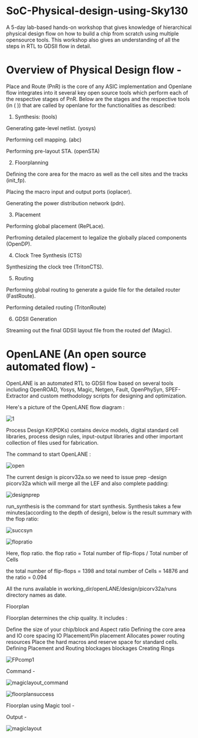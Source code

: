 # SoC-Physical-design-using-Sky130
 A 5-day lab-based hands-on workshop that gives knowledge of hierarchical physical design flow on how to build a chip from scratch using multiple opensource tools. This workshop also gives an understanding of all the steps in RTL to GDSII flow in detail.

# Overview of Physical Design flow -

Place and Route (PnR) is the core of any ASIC implementation and Openlane flow integrates into it several key open source tools which perform each of the respective stages of PnR. Below are the stages and the respective tools (in ( )) that are called by openlane for the functionalities as described:

1. Synthesis: (tools)

 Generating gate-level netlist. (yosys)

 Performing cell mapping. (abc)

 Performing pre-layout STA. (openSTA)

2. Floorplanning

 Defining the core area for the macro as well as the cell sites and the tracks (init_fp).
 
 Placing the macro input and output ports (ioplacer).
 
 Generating the power distribution network (pdn).

3. Placement
 
 Performing global placement (RePLace).
 
 Perfroming detailed placement to legalize the globally placed components (OpenDP).

4. Clock Tree Synthesis (CTS)

 Synthesizing the clock tree (TritonCTS).

5. Routing
 
 Performing global routing to generate a guide file for the detailed router (FastRoute).
 
 Performing detailed routing (TritonRoute)

6. GDSII Generation
 
 Streaming out the final GDSII layout file from the routed def (Magic).

# OpenLANE (An open source automated flow) - 

OpenLANE is an automated RTL to GDSII flow based on several tools including OpenROAD, Yosys, Magic, Netgen, Fault, OpenPhySyn, SPEF-Extractor and custom methodology scripts for designing and optimization.

Here's a picture of the OpenLANE flow diagram :

![1](https://user-images.githubusercontent.com/92804006/144555026-cb198c0d-db4b-4b9d-8c57-f472cd7cbfb0.jpg)

Process Design Kit(PDKs) contains device models, digital standard cell libraries, process design rules, input-output libraries and other important collection of files used for fabrication.

The command to start OpenLANE : 

![open](https://user-images.githubusercontent.com/92804006/144558185-a0aabead-0592-4750-812f-cb64abb0f640.jpg)

 The current design is picorv32a.so we need to issue prep -design picorv32a which will merge all the LEF and also complete padding:

![designprep](https://user-images.githubusercontent.com/92804006/144558861-117e2eca-89b6-45de-b440-487d7767734e.jpg)

run_synthesis is the command for start synthesis. Synthesis takes a few minutes(according to the depth of design), below is the result summary with the flop ratio:

![succsyn](https://user-images.githubusercontent.com/92804006/144559474-4a9d53ea-280e-498d-b2e7-f97d5868da61.jpg)

![flopratio](https://user-images.githubusercontent.com/92804006/144560332-fe5ab49c-917d-43d8-8ad7-d1d9e5505c33.jpg)

Here, flop ratio. the flop ratio = Total number of flip-flops / Total number of Cells

the total number of flip-flops = 1398 and total number of Cells = 14876 and the ratio = 0.094

All the runs available in working_dir/openLANE/design/picorv32a/runs directory names as date.

Floorplan

Floorplan determines the chip quality. It includes :

Define the size of your chip/block and Aspect ratio
Defining the core area and IO core spacing
IO Placement/Pin placement
Allocates power routing resources
Place the hard macros and reserve space for standard cells.
Defining Placement and Routing blockages blockages
Creating Rings

![FPcomp1](https://user-images.githubusercontent.com/92804006/144569416-d7eb5dfc-803c-4802-8aa4-53e870a51ead.jpg)

Command -

![magiclayout_command](https://user-images.githubusercontent.com/92804006/144570218-27e0d39c-4fb0-4bc4-b548-f0cf45d9698a.jpg)

![floorplansuccess](https://user-images.githubusercontent.com/92804006/144569134-f9033bda-e7d9-4709-b39c-007b9172c494.jpg)

Floorplan using Magic tool -

Output -

![magiclayout](https://user-images.githubusercontent.com/92804006/144570240-47017121-da95-4b6e-b317-e6f3f46ae6e3.jpg)
